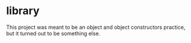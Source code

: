 # library

This project was meant to be an object and object constructors practice, but it turned out to be something else.

